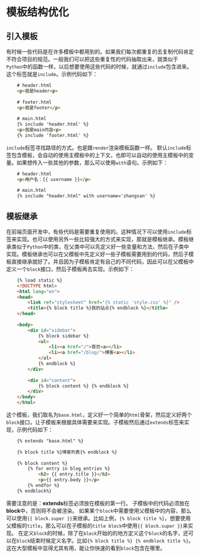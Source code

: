 # 模板结构优化

## 引入模板

有时候一些代码是在许多模板中都用到的。如果我们每次都重复的去复制代码肯定不符合项目的规范。一般我们可以把这些重复性的代码抽取出来，就类似于`Python`中的函数一样，以后想要使用这些代码的时候，就通过`include`包含进来。这个标签就是`include`。示例代码如下：
```html
    # header.html
    <p>我是header<p>
    
    # footer.html
    <p>我是footer</p>
    
    # main.html
    {% include 'header.html' %}
    <p>我是main内容<p>
    {% include 'footer.html' %}
```
`include`标签寻找路径的方式。也是跟`render`渲染模板函数一样。
默认`include`标签包含模板，会自动的使用主模板中的上下文，也即可以自动的使用主模板中的变量。如果想传入一些其他的参数，那么可以使用`with`语句。示例如下：
```html
    # header.html
    <p>用户名：{{ username }}</p>
    
    # main.html
    {% include "header.html" with username='zhangsan' %}
```

## 模板继承

在前端页面开发中，有些代码是需要重复使用的。这种情况下可以使用`include`标签来实现。也可以使用另外一些比较强大的方式来实现，那就是模板继承。模板继承类似于`Python`中的类，在父类中可以先定义好一些变量和方法，然后在子类中实现。模板继承也可以在父模板中先定义好一些子模板需要用到的代码，然后子模板直接继承就好了。并且因为子模板肯定有自己的不同代码，因此可以在父模板中定义一个`block`接口，然后子模板再去实现。示例如下：
```html
    {% load static %}
    <!DOCTYPE html>
    <html lang="en">
    <head>
        <link ref="stylesheet" href="{% static 'style.css' %}" />
        <title>{% block title %}我的站点{% endblock %}</title>
    </head>
    
    <body>
        <div id="sidebar">
            {% block sidebar %}
            <ul>
                <li><a href="/">首页<a></li>
                <li><a href="/blog/">博客<a></li>
            </ul>
            {% endblock %}
        </div>
        
        <div id="content">
            {% block content %} {% endblock %}
        </div>
    </body>
    </html>
```
这个模板，我们取名为`base.html`，定义好一个简单的`html`骨架，然后定义好两个`block`接口，让子模板来根据具体需要来实现。子模板然后通过`extends`标签来实现，示例代码如下：
```html
    {% extends "base.html" %}
    
    {% block title %}博客列表{% endblock %}
    
    {% block content %}
        {% for entry in blog_entries %}
            <h2> {{ entry.title }}</h2>
            <p>{{ entry.body }}</p>
        {% endfor %}
    {% endblock%}
```
需要注意的是：**extends**标签必须放在模板的第一行。
子模板中的代码必须放在**block**中，否则将不会被渲染。
如果某个`block`中需要使用父模板中的内容，那么可以使用`{{ block.super }}`来继承。比如上例，`{% block title %}`，想要使用父模板的`title`，那么可以在子模板的`title block`中使用`{{ block.super }}`来实现。
在定义`block`的时候，除了在`block`开始的的地方定义这个`block`的名字，还可以在`block`结束时候定义名字。比如`{% block title %} {% endblock title %}`。这在大型模板中显得尤其有用，能让你快速的看到`block`包含在哪里。
